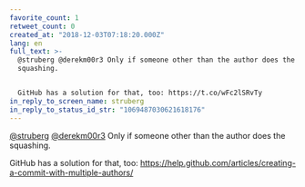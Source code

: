 ```yaml
---
favorite_count: 1
retweet_count: 0
created_at: "2018-12-03T07:18:20.000Z"
lang: en
full_text: >-
  @struberg @derekm00r3 Only if someone other than the author does the
  squashing.


  GitHub has a solution for that, too: https://t.co/wFc2lSRvTy
in_reply_to_screen_name: struberg
in_reply_to_status_id_str: "1069487030621618176"
---
```


[@struberg](https://twitter.com/struberg)
[@derekm00r3](https://twitter.com/derekm00r3) Only if someone other than the
author does the squashing.

GitHub has a solution for that, too:
<https://help.github.com/articles/creating-a-commit-with-multiple-authors/>
